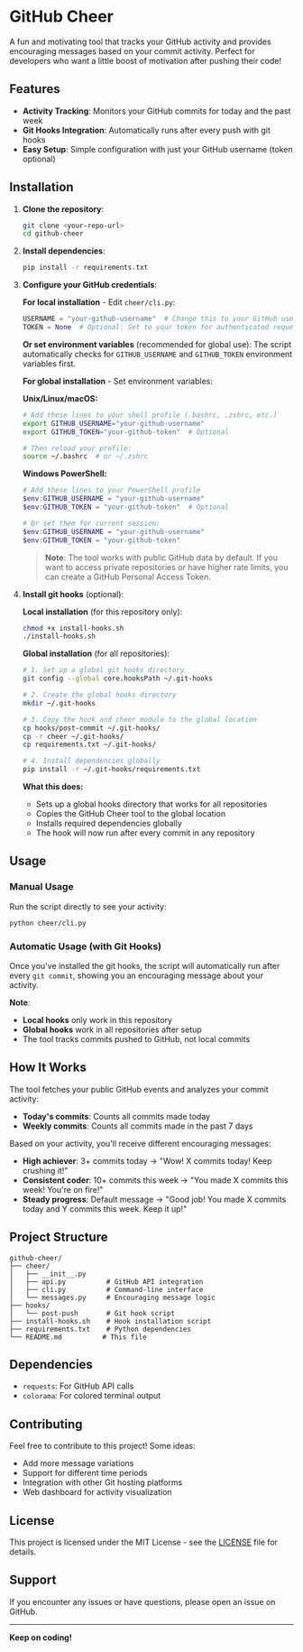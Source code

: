 # GitHub Cheer

A fun and motivating tool that tracks your GitHub activity and provides encouraging messages based on your commit activity. Perfect for developers who want a little boost of motivation after pushing their code!

## Features

- **Activity Tracking**: Monitors your GitHub commits for today and the past week
- **Git Hooks Integration**: Automatically runs after every push with git hooks
- **Easy Setup**: Simple configuration with just your GitHub username (token optional)

## Installation

1. **Clone the repository**:

   ```bash
   git clone <your-repo-url>
   cd github-cheer
   ```

2. **Install dependencies**:

   ```bash
   pip install -r requirements.txt
   ```

3. **Configure your GitHub credentials**:

   **For local installation** - Edit `cheer/cli.py`:

   ```python
   USERNAME = "your-github-username"  # Change this to your GitHub username
   TOKEN = None  # Optional: Set to your token for authenticated requests
   ```

   **Or set environment variables** (recommended for global use):
   The script automatically checks for `GITHUB_USERNAME` and `GITHUB_TOKEN` environment variables first.

   **For global installation** - Set environment variables:

   **Unix/Linux/macOS:**

   ```bash
   # Add these lines to your shell profile (.bashrc, .zshrc, etc.)
   export GITHUB_USERNAME="your-github-username"
   export GITHUB_TOKEN="your-github-token"  # Optional

   # Then reload your profile:
   source ~/.bashrc  # or ~/.zshrc
   ```

   **Windows PowerShell:**

   ```powershell
   # Add these lines to your PowerShell profile
   $env:GITHUB_USERNAME = "your-github-username"
   $env:GITHUB_TOKEN = "your-github-token"  # Optional

   # Or set them for current session:
   $env:GITHUB_USERNAME = "your-github-username"
   $env:GITHUB_TOKEN = "your-github-token"
   ```

   > **Note**: The tool works with public GitHub data by default. If you want to access private repositories or have higher rate limits, you can create a GitHub Personal Access Token.

4. **Install git hooks** (optional):

   **Local installation** (for this repository only):

   ```bash
   chmod +x install-hooks.sh
   ./install-hooks.sh
   ```

   **Global installation** (for all repositories):

   ```bash
   # 1. Set up a global git hooks directory
   git config --global core.hooksPath ~/.git-hooks

   # 2. Create the global hooks directory
   mkdir ~/.git-hooks

   # 3. Copy the hook and cheer module to the global location
   cp hooks/post-commit ~/.git-hooks/
   cp -r cheer ~/.git-hooks/
   cp requirements.txt ~/.git-hooks/

   # 4. Install dependencies globally
   pip install -r ~/.git-hooks/requirements.txt
   ```

   **What this does:**

   - Sets up a global hooks directory that works for all repositories
   - Copies the GitHub Cheer tool to the global location
   - Installs required dependencies globally
   - The hook will now run after every commit in any repository

## Usage

### Manual Usage

Run the script directly to see your activity:

```bash
python cheer/cli.py
```

### Automatic Usage (with Git Hooks)

Once you've installed the git hooks, the script will automatically run after every `git commit`, showing you an encouraging message about your activity.

**Note**:

- **Local hooks** only work in this repository
- **Global hooks** work in all repositories after setup
- The tool tracks commits pushed to GitHub, not local commits

## How It Works

The tool fetches your public GitHub events and analyzes your commit activity:

- **Today's commits**: Counts all commits made today
- **Weekly commits**: Counts all commits made in the past 7 days

Based on your activity, you'll receive different encouraging messages:

- **High achiever**: 3+ commits today → "Wow! X commits today! Keep crushing it!"
- **Consistent coder**: 10+ commits this week → "You made X commits this week! You're on fire!"
- **Steady progress**: Default message → "Good job! You made X commits today and Y commits this week. Keep it up!"

## Project Structure

```
github-cheer/
├── cheer/
│   ├── __init__.py
│   ├── api.py          # GitHub API integration
│   ├── cli.py          # Command-line interface
│   └── messages.py     # Encouraging message logic
├── hooks/
│   └── post-push       # Git hook script
├── install-hooks.sh    # Hook installation script
├── requirements.txt    # Python dependencies
└── README.md          # This file
```

## Dependencies

- `requests`: For GitHub API calls
- `colorama`: For colored terminal output

## Contributing

Feel free to contribute to this project! Some ideas:

- Add more message variations
- Support for different time periods
- Integration with other Git hosting platforms
- Web dashboard for activity visualization

## License

This project is licensed under the MIT License - see the [LICENSE](LICENSE) file for details.

## Support

If you encounter any issues or have questions, please open an issue on GitHub.

---

**Keep on coding!**
